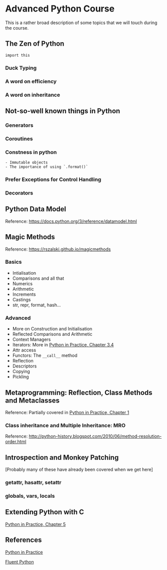 # Advanced Python Course
This is a rather broad description of some topics that we will touch during the course.

## The Zen of Python
`import this`
### Duck Typing
### A word on efficiency
### A word on inheritance

## Not-so-well known things in Python
### Generators
### Coroutines
### Constness in python
    - Immutable objects
    - The importance of using `.format()`
### Prefer Exceptions for Control Handling
### Decorators

## Python Data Model
Reference:
https://docs.python.org/3/reference/datamodel.html

## Magic Methods
Reference:
https://rszalski.github.io/magicmethods
### Basics
- Intialisation
- Comparisons and all that
- Numerics
- Arithmetic
- Increments
- Castings
- str, repr, format, hash...
### Advanced
- More on Construction and Initialisation
- Reflected Comparisons and Arithmetic
- Context Managers
- Iterators: More in [Python in Practice, Chapter 3.4][1]
- Attr access
- Functors: The `__call__` method
- Reflection
- Descriptors
- Copying
- Pickling

## Metaprogramming: Reflection, Class Methods and Metaclasses
Reference:
Partially covered in [Python in Practice, Chapter 1][1]
### Class inheritance and Multiple Inheritance: MRO
Reference:
http://python-history.blogspot.com/2010/06/method-resolution-order.html

## Introspection and Monkey Patching
[Probably many of these have already been covered when we get here]

### getattr, hasattr, setattr
### globals, vars, locals

## Extending Python with C
[Python in Practice, Chapter 5][1]

## References
[Python in Practice](http://solo.bodleian.ox.ac.uk/primo_library/libweb/action/display.do?tabs=detailsTab&ct=display&fn=search&doc=oxfaleph021507104&indx=1&recIds=oxfaleph021507104&recIdxs=0&elementId=0&renderMode=poppedOut&displayMode=full&frbrVersion=&frbg=&vl(254947567UI0)=any&&dscnt=0&vl(1UIStartWith0)=contains&scp.scps=scope%3A%28OX%29&tb=t&vid=OXVU1&mode=Basic&vl(516065169UI1)=all_items&srt=rank&tab=local&dum=true&vl(freeText0)=python%20in%20practice&dstmp=1554158279721)

[Fluent Python](http://solo.bodleian.ox.ac.uk/primo_library/libweb/action/display.do?tabs=detailsTab&ct=display&fn=search&doc=oxfaleph021456229&indx=2&recIds=oxfaleph021456229&recIdxs=1&elementId=1&renderMode=poppedOut&displayMode=full&frbrVersion=&frbg=&vl(254947567UI0)=any&&dscnt=0&vl(1UIStartWith0)=contains&scp.scps=scope%3A%28OX%29&tb=t&vid=OXVU1&mode=Basic&vl(516065169UI1)=all_items&srt=rank&tab=local&dum=true&vl(freeText0)=fluent%20python&dstmp=1554159383961)

[1]: http://solo.bodleian.ox.ac.uk/primo_library/libweb/action/display.do?tabs=detailsTab&ct=display&fn=search&doc=oxfaleph021507104&indx=1&recIds=oxfaleph021507104&recIdxs=0&elementId=0&renderMode=poppedOut&displayMode=full&frbrVersion=&frbg=&vl(254947567UI0)=any&&dscnt=0&vl(1UIStartWith0)=contains&scp.scps=scope%3A%28OX%29&tb=t&vid=OXVU1&mode=Basic&vl(516065169UI1)=all_items&srt=rank&tab=local&dum=true&vl(freeText0)=python%20in%20practice&dstmp=1554158279721


